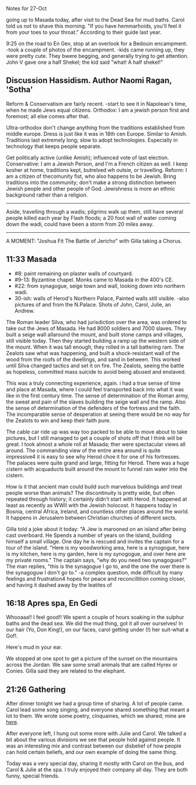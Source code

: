 <div id="wikitext">

<div style="display: none;">

Summary:day eight Parent:(Main.)Israel1996 <span
class="wikiword">[IncludeMe](http://wiki.tamouse.org?n=Main.IncludeMe?action=edit)[?](http://wiki.tamouse.org?n=Main.IncludeMe?action=edit)</span>:[Israel1996](http://wiki.tamouse.org?n=Main.Israel1996?action=print)
Categories:[Articles](http://wiki.tamouse.org?n=Category.Articles) Tags:
israel

</div>

Notes for 27-Oct

going up to Masada today, after visit to the Dead Sea for mud baths.
Carol told us not to shave this morning. "If you have hemmarhoids,
you'll feel it from your toes to your throat." According to their guide
last year.

9:25 on the road to En Gev, stop at an overlook for a Bedouin
encampment. -took a couple of photos of the encampment. -kids came
running up, they were pretty cute. They bwere begging, and generally
trying to get attention. John V gave one a half Shekel; the kid said
"what! A half shekel!"

<div class="vspace">

</div>

Discussion Hassidism. Author Naomi Ragan, 'Sotha'
-------------------------------------------------

Reform & Conservatism are fairly recent. -start to see it in Napolean's
time, when he made Jews equal citizens. Orthodox: I am a jewish person
first and foremost; all else comes after that.

Ultra-orthodox don't change anything from the traditions established
from middle europe. Dress is just like it was in 18th cen Europe.
Similar to Amish. Traditions last extremely long; slow to adopt
technologies. Especially in technology that keeps people separate.

Get politically active (unlike Amish); influenced vote of last election.
Conservative: I am a Jewish Person, and I'm a French citizen as well. I
keep kosher at home, traditions kept, butrelxed wh outsie, or
travelling. Reform: I am a citizen of thecomunity fist, who also happens
to be Jewish. Bring traditions into the community; don't make a strong
distinction between Jewish people and other people of God. Jewishness is
more an ethnic background rather than a religion.

<div class="vspace">

</div>

------------------------------------------------------------------------

Aside, travelling through a wadis; pilgrims walk up them, still have
several people killed each year by Flash floods; a 20 foot wall of water
coming down the wadi, could have been a storm from 20 miles away.

------------------------------------------------------------------------

A MOMENT: "Joshua Fit The Battle of Jericho" with Gilla taking a Chorus.

<div class="vspace">

</div>

11:33 Masada
------------

-   \#8: paint remaining on plaster walls of courtyard.
-   \#9-13: Byzantine chapel. Monks came to Masada in the 400's CE.
-   \#22: from synagogue, seige town and wall, looking down into
    northern wadi.
-   30-ish: walls of Herod's Northern Palace, Painted walls still
    visible. -also pictures of and from the N.Palace. Shots of John,
    Carol, Julie, an Andrew.

The Roman leader Silva, who had jurisdiction over the area, was ordered
to take out the Jews of Masada. He had 8000 soldiers and 7000 slaves.
They built a seige wall allaround the mount, and built stone camps and
villages, still visible today. Then they started building a ramp up the
western side of the mount. When it was tall enough, they rolled in a
tall battering ram. The Zealots saw what was happening, and built a
shock-resistant wall of the wood from the roofs of the dwellings, and
sand in between. This worked until Silva changed tactics and set it on
fire. The Zealots, seeing the battle as hopeless, committed mass suicide
to avoid being abused and enslaved.

This was a truly connecting experience, again. i had a true sense of
time and place at Masada, where I could feel transported back into what
it was like in the first century time. The sense of determination of the
Roman army, the sweat and pain of the slaves building the seige wall and
the ramp. Also the sense of determination of the defenders of the
fortress and the faith. The incomparable sense of desperation at seeing
there would be no way for the Zealots to win and keep their faith pure.

The cable car ride up was way too packed to be able to move about to
take pictures, but I still managed to get a couple of shots off that I
think will be great. I took almost a whole roll at Masada; ther were
spectacular views all around. The commanding view of the entire area
around is quite impressive4 it is easy to see why Herod choe it for one
of his fortresses. The palaces were quite grand and large, fitting for
Herod. There was a huge cistern with acquaducts built around the mount
to funnel rain water into the cistern.

How is it that ancient man could build such marvelous buildings and
treat people worse than animals? The discontinuity is pretty wide, but
often repeated through history; it certainly didn't start with Herod. It
happened at least as recently as WWII with the Jewish holocost. It
happens today in Bosnia, central Africa, Ireland, and countless other
places around the world. It happens in Jerusalem between Christian
churches of different sects.

Gilla told a joke about it today: "A Jew is marooned on an island after
being cast overboard. He Spends a number of years on the island,
building himself a small village. One day he is rescued and invites the
captain for a tour of the island. "Here is my woodworking area, here is
a synogogue, here is my kitchen, here is my garden, here is my
synogogue, and over here are my private rooms." The captain says, "why
do you need two synagogues?" The man replies, "this is the synagogue I
go to, and the one the over there is the synagoguw I don't go to." -a
complex question, mde difficult by many feelings and frustration4 hopes
for peace and reconcillition coming closer, and having it dashed away by
the leatites of

<div class="vspace">

</div>

16:18 Apres spa, En Gedi
------------------------

Whooaaa!! I feel good!! We spent a couple of hours soaking in the
sulphur baths and the dead sea. We did the mud thing, got it all over
ourselves! In our hair (Yo, Don King!), on our faces, carol getting
under (!) her suit-what a Gof!.

Here's mud in your ear.

We stopped at one spot to get a picture of the sunset on the mountains
across the Jordan. We saw some small animals that are called Hyrex or
Conies. Gilla said they are related to the elephant.

<div class="vspace">

</div>

21:26 Gathering
---------------

After dinner tonight we had a group time of sharing. A lot of people
came. Carol lead some song singing, and everyone shared something that
meant a lot to them. We wrote some poetry, cinquaines, which we shared;
mine are
[here](http://wiki.tamouse.org?n=Main.CinquainesFromIsrael?action=print).

After everyone left, I hung out some more with Julie and Carol. We
talked a bit about the various divisions we see that people hold against
people. It was an interesting mix and contrast between our disbelief of
how people can hold certain beliefs, and our own example of doing the
same thing.

Today was a very special day, sharing it mostly with Carol on the bus,
and Carol & Julie at the spa. I truly enjoyed their company all day.
They are both funny, special friends.

</div>
